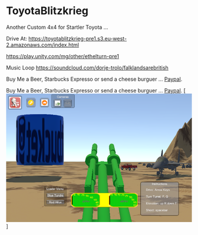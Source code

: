 # ToyotaBlitzkrieg
Another Custom 4x4 for Startler Toyota ...

Drive At:
https://toyotablitzkrieg-pre1.s3.eu-west-2.amazonaws.com/index.html

https://play.unity.com/mg/other/ethelturn-pre1

Music Loop
https://soundcloud.com/dorje-trolo/falklandsarebritish

Buy Me a Beer, Starbucks Expresso or send a cheese burguer ... [Paypal](https://www.paypal.me/gospelOfLuke/25).


Buy Me a Beer, Starbucks Expresso or send a cheese burguer ... [Paypal](https://www.paypal.me/gospelOfLuke/25).
[![EVERGREEN CONTAINER](https://raw.githubusercontent.com/rgarro/ToyotaBlitzkrieg/master/hilux.png)]
